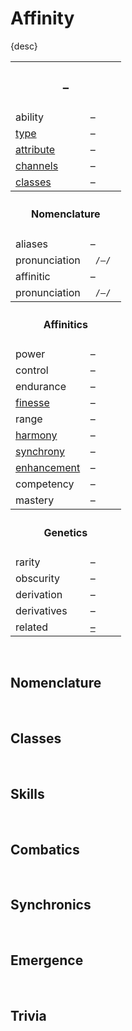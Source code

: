 # Affinity

{desc}


<table>
  <tr>
    <th colspan="2"> <h3> – </h3> </th>
  </tr>
  <tr>
    <td> ability </td>
    <td> – </td>
  </tr>
  <tr>
    <td> <a href="../readme.md#types"> type </a> </td>
    <td> – </td>
  </tr>
  <tr>
    <td> <a href="../readme.md#attributes"> attribute </a> </td>
    <td> – </td>
  </tr>
  <tr>
    <td> <a href="../readme.md#channels"> channels </a> </td>
    <td> – </td>
  </tr>
  <tr>
    <td> <a href="../readme.md#classes"> classes </a> </td>
    <td> – </td>
  </tr>
  <tr>
    <th colspan="2"> <h4> Nomenclature </h4> </th>
  </tr>
  <tr>
    <td> aliases </td>
    <td> – </td>
  </tr>
  <tr>
    <td> pronunciation </td>
    <td> <code> /–/ </code> </td>
  </tr>
  <tr>
    <td> affinitic </td>
    <td> – </td>
  </tr>
  <tr>
    <td> pronunciation </td>
    <td> <code> /–/ </code> </td>
  </tr>
  <tr>
    <th colspan="2"> <h4> Affinitics </h4> </th>
  </tr>
  <tr>
    <td> power </td>
    <td> – </td>
  </tr>
  <tr>
    <td> control </td>
    <td> – </td>
  </tr>
  <tr>
    <td> endurance </td>
    <td> – </td>
  </tr>
  <tr>
    <td> <a href="../readme.md#finesse"> finesse </a> </td>
    <td> – </td>
  </tr>
  <tr>
    <td> range </td>
    <td> – </td>
  </tr>
  <tr>
    <td> <a href="../readme.md#harmony"> harmony </a> </td>
    <td> – </td>
  </tr>
  <tr>
    <td> <a href="../readme.md#synchrony"> synchrony </a> </td>
    <td> – </td>
  </tr>
  <tr>
    <td> <a href="../readme.md#enhancement"> enhancement </a> </td>
    <td> – </td>
  </tr>
  <tr>
    <td> competency </td>
    <td> – </td>
  </tr>
  <tr>
    <td> mastery </td>
    <td> – </td>
  </tr>
  <tr>
    <th colspan="2"> <h4> Genetics </h4> </th>
  </tr>
  <tr>
    <td> rarity </td>
    <td> – </td>
  </tr>
  <tr>
    <td> obscurity </td>
    <td> – </td>
  </tr>
  <tr>
    <td> derivation </td>
    <td> – </td>
  </tr>
  <tr>
    <td> derivatives </td>
    <td> – </td>
  </tr>
  <tr>
    <td> related </td>
    <td> <a href="–"> – </a> </td>
  </tr>
</table>


<br>


## Nomenclature


<br>


## Classes


<br>


## Skills


<br>


## Combatics


<br>


## Synchronics


<br>


## Emergence


<br>


## Trivia
